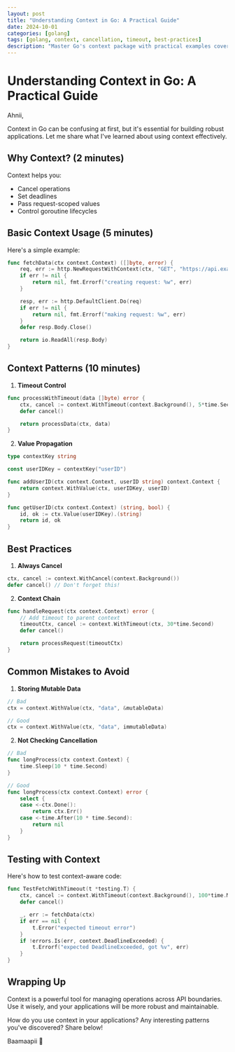 ```yaml
---
layout: post
title: "Understanding Context in Go: A Practical Guide"
date: 2024-10-01
categories: [golang]
tags: [golang, context, cancellation, timeout, best-practices]
description: "Master Go's context package with practical examples covering cancellation, timeouts, and value propagation across your application."
---
```


# Understanding Context in Go: A Practical Guide

Ahnii,

Context in Go can be confusing at first, but it's essential for building robust applications. Let me share what I've learned about using context effectively.

## Why Context? (2 minutes)

Context helps you:
- Cancel operations
- Set deadlines
- Pass request-scoped values
- Control goroutine lifecycles

## Basic Context Usage (5 minutes)

Here's a simple example:

```go
func fetchData(ctx context.Context) ([]byte, error) {
    req, err := http.NewRequestWithContext(ctx, "GET", "https://api.example.com/data", nil)
    if err != nil {
        return nil, fmt.Errorf("creating request: %w", err)
    }

    resp, err := http.DefaultClient.Do(req)
    if err != nil {
        return nil, fmt.Errorf("making request: %w", err)
    }
    defer resp.Body.Close()

    return io.ReadAll(resp.Body)
}
```

## Context Patterns (10 minutes)

1. **Timeout Control**
```go
func processWithTimeout(data []byte) error {
    ctx, cancel := context.WithTimeout(context.Background(), 5*time.Second)
    defer cancel()

    return processData(ctx, data)
}
```

2. **Value Propagation**
```go
type contextKey string

const userIDKey = contextKey("userID")

func addUserID(ctx context.Context, userID string) context.Context {
    return context.WithValue(ctx, userIDKey, userID)
}

func getUserID(ctx context.Context) (string, bool) {
    id, ok := ctx.Value(userIDKey).(string)
    return id, ok
}
```

## Best Practices

1. **Always Cancel**
```go
ctx, cancel := context.WithCancel(context.Background())
defer cancel() // Don't forget this!
```

2. **Context Chain**
```go
func handleRequest(ctx context.Context) error {
    // Add timeout to parent context
    timeoutCtx, cancel := context.WithTimeout(ctx, 30*time.Second)
    defer cancel()

    return processRequest(timeoutCtx)
}
```

## Common Mistakes to Avoid

1. **Storing Mutable Data**
```go
// Bad
ctx = context.WithValue(ctx, "data", &mutableData)

// Good
ctx = context.WithValue(ctx, "data", immutableData)
```

2. **Not Checking Cancellation**
```go
// Bad
func longProcess(ctx context.Context) {
    time.Sleep(10 * time.Second)
}

// Good
func longProcess(ctx context.Context) error {
    select {
    case <-ctx.Done():
        return ctx.Err()
    case <-time.After(10 * time.Second):
        return nil
    }
}
```

## Testing with Context

Here's how to test context-aware code:

```go
func TestFetchWithTimeout(t *testing.T) {
    ctx, cancel := context.WithTimeout(context.Background(), 100*time.Millisecond)
    defer cancel()

    _, err := fetchData(ctx)
    if err == nil {
        t.Error("expected timeout error")
    }
    if !errors.Is(err, context.DeadlineExceeded) {
        t.Errorf("expected DeadlineExceeded, got %v", err)
    }
}
```

## Wrapping Up

Context is a powerful tool for managing operations across API boundaries. Use it wisely, and your applications will be more robust and maintainable.

How do you use context in your applications? Any interesting patterns you've discovered? Share below!

Baamaapii 👋 
